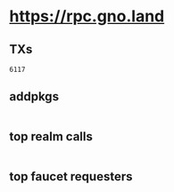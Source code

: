 # https://rpc.gno.land

## TXs
```
6117
```

## addpkgs
```
```

## top realm calls
```
```

## top faucet requesters
```
```

